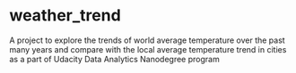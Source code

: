 # weather_trend
A project to explore the trends of world average temperature over the past many years and compare with the local average temperature trend in cities as a part of Udacity Data Analytics Nanodegree program
